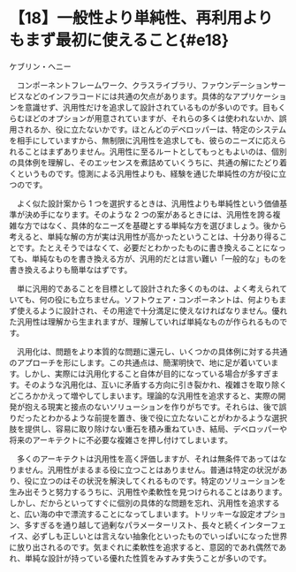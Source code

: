 # 【18】一般性より単純性、再利用よりもまず最初に使えること{#e18}

<div class="author">ケブリン・ヘニー</div>

　コンポーネントフレームワーク、クラスライブラリ、ファウンデーションサービスなどのインフラコードには共通の欠点があります。具体的なアプリケーションを意識せず、汎用性だけを追求して設計されているものが多いのです。目もくらむほどのオプションが用意されていますが、それらの多くは使われないか、誤用されるか、役に立たないかです。ほとんどのデベロッパーは、特定のシステムを相手にしていますから、無制限に汎用性を追求しても、彼らのニーズに応えられることはまずありません。汎用性に至るルートとしてもっともよいのは、個別の具体例を理解し、そのエッセンスを煮詰めていくうちに、共通の解にたどり着くというものです。憶測による汎用性よりも、経験を通じた単純性の方が役に立つのです。

　よく似た設計案から 1 つを選択するときは、汎用性よりも単純性という価値基準が決め手になります。そのような 2 つの案があるときには、汎用性を誇る複雑な方ではなく、具体的なニーズを基礎とする単純な方を選びましょう。後から考えると、単純な解の方が実は汎用性が高かったということは、十分あり得ることです。たとえそうではなくて、必要だとわかったものに書き換えることになっても、単純なものを書き換える方が、汎用的だとは言い難い「一般的な」ものを書き換えるよりも簡単なはずです。

　単に汎用的であることを目標として設計された多くのものは、よく考えられていても、何の役にも立ちません。ソフトウェア・コンポーネントは、何よりもまず使えるように設計され、その用途で十分満足に使えなければなりません。優れた汎用性は理解から生まれますが、理解していれば単純なものが作られるものです。

　汎用化は、問題をより本質的な問題に還元し、いくつかの具体例に対する共通のアプローチを形にします。この共通点は、簡潔明快で、地に足が着いています。しかし、実際には汎用化すること自体が目的になっている場合が多すぎます。そのような汎用化は、互いに矛盾する方向に引き裂かれ、複雑さを取り除くどころかかえって増やしてしまいます。理論的な汎用性を追求すると、実際の開発が抱える現実と接点のないソリューションを作りがちです。それらは、後で誤りだったとわかるような前提を置き、後で役に立たないことがわかるような選択肢を提供し、容易に取り除けない重石を積み重ねていき、結局、デベロッパーや将来のアーキテクトに不必要な複雑さを押し付けてしまいます。

　多くのアーキテクトは汎用性を高く評価しますが、それは無条件であってはなりません。汎用性がまるまる役に立つことはありません。普通は特定の状況があり、役に立つのはその状況を解決してくれるものです。特定のソリューションを生み出そうと努力するうちに、汎用性や柔軟性を見つけられることはあります。しかし、だからといってすぐに個別の具体的な問題を忘れ、汎用性を追求すると、広い海の中で漂流することになってしまいます。トリッキーな設定オプション、多すぎるを通り越して過剰なパラメーターリスト、長々と続くインターフェイス、必ずしも正しいとは言えない抽象化といったものでいっぱいになった世界に放り出されるのです。気まぐれに柔軟性を追求すると、意図的であれ偶然であれ、単純な設計が持っている優れた性質をみすみす失うことが多いのです。
